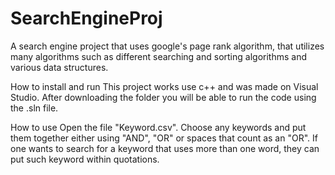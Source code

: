 # SearchEngineProj
A search engine project that uses google's page rank algorithm, that utilizes many algorithms such as different searching and sorting algorithms and various data structures.

How to install and run
This project works use c++ and was made on Visual Studio.
After downloading the folder you will be able to run the code using the .sln file.

How to use
Open the file "Keyword.csv".
Choose any keywords and put them together either using "AND", "OR" or spaces that count as an "OR".
If one wants to search for a keyword that uses more than one word, they can put such keyword within quotations.

